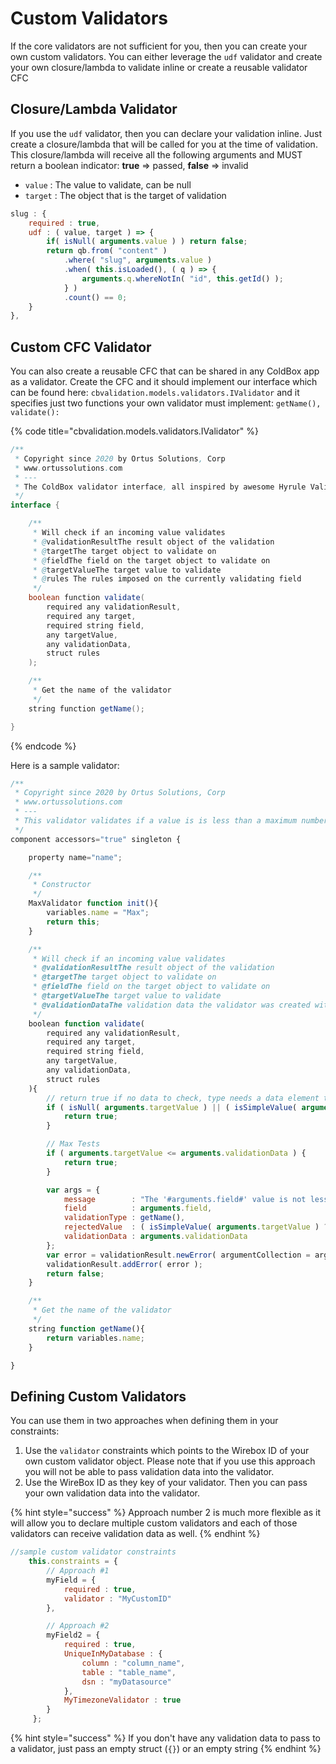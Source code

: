 # Custom Validators

If the core validators are not sufficient for you, then you can create your own custom validators. You can either leverage the `udf` validator and create your own closure/lambda to validate inline or create a reusable validator CFC

## Closure/Lambda Validator

If you use the `udf` validator, then you can declare your validation inline. Just create a closure/lambda that will be called for you at the time of validation. This closure/lambda will receive all the following arguments and MUST return a boolean indicator: **true** =&gt; passed, **false** =&gt; invalid

* `value` : The value to validate, can be null
* `target` : The object that is the target of validation

```javascript
slug : { 
    required : true, 
    udf : ( value, target ) => {
        if( isNull( arguments.value ) ) return false;
        return qb.from( "content" )
            .where( "slug", arguments.value )
            .when( this.isLoaded(), ( q ) => {
                arguments.q.whereNotIn( "id", this.getId() );
            } )
            .count() == 0;
    }
},
```

## Custom CFC Validator

You can also create a reusable CFC that can be shared in any ColdBox app as a validator. Create the CFC and it should implement our interface which can be found here: `cbvalidation.models.validators.IValidator` and it specifies just two functions your own validator must implement: `getName(), validate():`

{% code title="cbvalidation.models.validators.IValidator" %}
```java
/**
 * Copyright since 2020 by Ortus Solutions, Corp
 * www.ortussolutions.com
 * ---
 * The ColdBox validator interface, all inspired by awesome Hyrule Validation Framework by Dan Vega
 */
interface {

    /**
     * Will check if an incoming value validates
     * @validationResultThe result object of the validation
     * @targetThe target object to validate on
     * @fieldThe field on the target object to validate on
     * @targetValueThe target value to validate
     * @rules The rules imposed on the currently validating field
     */
    boolean function validate(
        required any validationResult,
        required any target,
        required string field,
        any targetValue,
        any validationData,
        struct rules
    );

    /**
     * Get the name of the validator
     */
    string function getName();

}
```
{% endcode %}

Here is a sample validator:

```javascript
/**
 * Copyright since 2020 by Ortus Solutions, Corp
 * www.ortussolutions.com
 * ---
 * This validator validates if a value is is less than a maximum number
 */
component accessors="true" singleton {

    property name="name";

    /**
     * Constructor
     */
    MaxValidator function init(){
        variables.name = "Max";
        return this;
    }

    /**
     * Will check if an incoming value validates
     * @validationResultThe result object of the validation
     * @targetThe target object to validate on
     * @fieldThe field on the target object to validate on
     * @targetValueThe target value to validate
     * @validationDataThe validation data the validator was created with
     */
    boolean function validate(
        required any validationResult,
        required any target,
        required string field,
        any targetValue,
        any validationData,
        struct rules
    ){
        // return true if no data to check, type needs a data element to be checked.
        if ( isNull( arguments.targetValue ) || ( isSimpleValue( arguments.targetValue ) && !len( arguments.targetValue ) ) ) {
            return true;
        }

        // Max Tests
        if ( arguments.targetValue <= arguments.validationData ) {
            return true;
        }

        var args = {
            message        : "The '#arguments.field#' value is not less than or equal to #arguments.validationData#",
            field          : arguments.field,
            validationType : getName(),
            rejectedValue  : ( isSimpleValue( arguments.targetValue ) ? arguments.targetValue : "" ),
            validationData : arguments.validationData
        };
        var error = validationResult.newError( argumentCollection = args ).setErrorMetadata( { max : arguments.validationData } );
        validationResult.addError( error );
        return false;
    }

    /**
     * Get the name of the validator
     */
    string function getName(){
        return variables.name;
    }

}
```

## Defining Custom Validators

You can use them in two approaches when defining them in your constraints:

1. Use the `validator` constraints which points to the Wirebox ID of your own custom validator object. Please note that if you use this approach you will not be able to pass validation data into the validator.
2. Use the WireBox ID as they key of your validator. Then you can pass your own validation data into the validator.

{% hint style="success" %}
Approach number 2 is much more flexible as it will allow you to declare multiple custom validators and each of those validators can receive validation data as well.
{% endhint %}

```javascript
//sample custom validator constraints
    this.constraints = {
        // Approach #1
        myField = {
            required : true, 
            validator : "MyCustomID" 
        },

        // Approach #2
        myField2 = {
            required : true, 
            UniqueInMyDatabase : {
                column : "column_name",
                table : "table_name",
                dsn : "myDatasource"
            },
            MyTimezoneValidator : true
        }
     };
```

{% hint style="success" %}
If you don't have any validation data to pass to a validator, just pass an empty struct \(`{}`\) or an empty string
{% endhint %}

